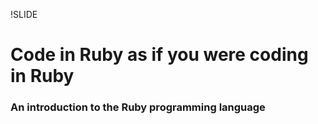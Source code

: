 !SLIDE

# Code in Ruby as if you were coding in Ruby

### An introduction to the Ruby programming language


